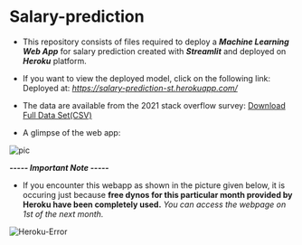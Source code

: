 # Salary-prediction
<!-- 
![Kaggle](https://img.shields.io/badge/Dataset-Kaggle-blue.svg) ![Python 3.6](https://img.shields.io/badge/Python-3.6-brightgreen.svg) ![scikit-learnn](https://img.shields.io/badge/Library-Scikit_Learn-orange.svg)
 -->
 
- This repository consists of files required to deploy a ___Machine Learning Web App___ for salary prediction created with ___Streamlit___ and deployed on ___Heroku___ platform.

- If you want to view the deployed model, click on the following link:<br />
Deployed at: _https://salary-prediction-st.herokuapp.com/_

- The data are available from the 2021 stack overflow survey:
   [Download Full Data Set(CSV)](https://insights.stackoverflow.com/survey) 

- A glimpse of the web app:

![pic](https://github.com/quartermaine/Salary-prediction-deploy/blob/main/readme_recources/salary_app.png)

_**----- Important Note -----**_<br />
- If you encounter this webapp as shown in the picture given below, it is occuring just because **free dynos for this particular month provided by Heroku have been completely used.** _You can access the webpage on 1st of the next month._<br />

![Heroku-Error](https://github.com/quartermaine/Salary-prediction-deploy/blob/main/readme_recources/application-error-heroku.png)




